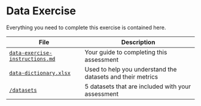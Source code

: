 # Data Exercise

Everything you need to complete this exercise is contained here.

| File | Description |
|------|-------------|
| [`data-exercise-instructions.md`](data-exercise-instructions.md) | Your guide to completing this assessment |
| [`data-dictionary.xlsx`](data-dictionary.xlsx) | Used to help you understand the datasets and their metrics |
| [`/datasets`](datasets) | 5 datasets that are included with your assessment 